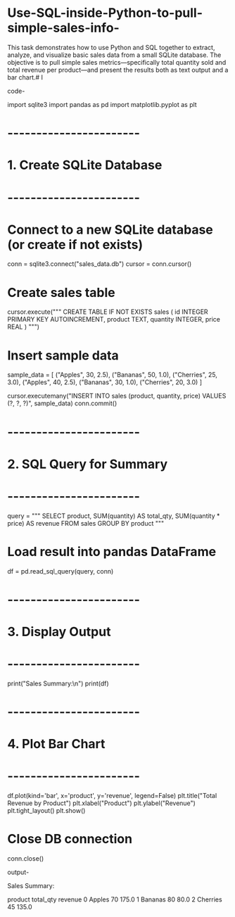 # Use-SQL-inside-Python-to-pull-simple-sales-info-
This task demonstrates how to use Python and SQL together to extract, analyze, and visualize basic sales data from a small SQLite database. The objective is to pull simple sales metrics—specifically total quantity sold and total revenue per product—and present the results both as text output and a bar chart.# I

code-

import sqlite3
import pandas as pd
import matplotlib.pyplot as plt

# -----------------------
# 1. Create SQLite Database
# -----------------------

# Connect to a new SQLite database (or create if not exists)
conn = sqlite3.connect("sales_data.db")
cursor = conn.cursor()

# Create sales table
cursor.execute("""
CREATE TABLE IF NOT EXISTS sales (
    id INTEGER PRIMARY KEY AUTOINCREMENT,
    product TEXT,
    quantity INTEGER,
    price REAL
)
""")

# Insert sample data
sample_data = [
    ("Apples", 30, 2.5),
    ("Bananas", 50, 1.0),
    ("Cherries", 25, 3.0),
    ("Apples", 40, 2.5),
    ("Bananas", 30, 1.0),
    ("Cherries", 20, 3.0)
]

cursor.executemany("INSERT INTO sales (product, quantity, price) VALUES (?, ?, ?)", sample_data)
conn.commit()

# -----------------------
# 2. SQL Query for Summary
# -----------------------

query = """
SELECT 
    product, 
    SUM(quantity) AS total_qty, 
    SUM(quantity * price) AS revenue 
FROM sales 
GROUP BY product
"""

# Load result into pandas DataFrame
df = pd.read_sql_query(query, conn)

# -----------------------
# 3. Display Output
# -----------------------
print("Sales Summary:\n")
print(df)

# -----------------------
# 4. Plot Bar Chart
# -----------------------
df.plot(kind='bar', x='product', y='revenue', legend=False)
plt.title("Total Revenue by Product")
plt.xlabel("Product")
plt.ylabel("Revenue")
plt.tight_layout()
plt.show()

# Close DB connection
conn.close()


output-


Sales Summary:

   product  total_qty  revenue
0   Apples         70    175.0
1  Bananas         80     80.0
2 Cherries         45    135.0
